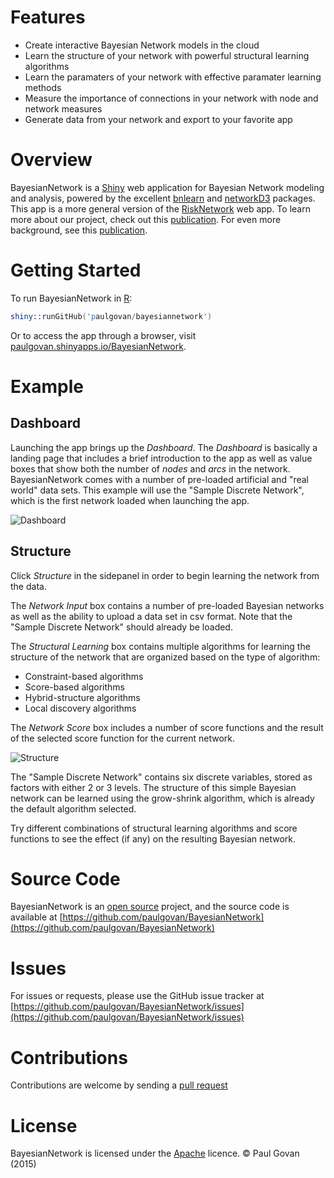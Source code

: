 # Features
* Create interactive Bayesian Network models in the cloud
* Learn the structure of your network with powerful structural learning algorithms
* Learn the paramaters of your network with effective paramater learning methods
* Measure the importance of connections in your network with node and network measures
* Generate data from your network and export to your favorite app

# Overview
BayesianNetwork is a [Shiny](http://shiny.rstudio.com) web application for Bayesian Network modeling and analysis, powered by the excellent [bnlearn](http://www.bnlearn.com) and [networkD3](http://christophergandrud.github.io/networkD3/) packages. This app is a more general version of the [RiskNetwork](https://github.com/paulgovan/RiskNetwork) web app. To learn more about our project, check out this [publication](http://ascelibrary.org/doi/abs/10.1061/(ASCE)CO.1943-7862.0001136). For even more background, see this [publication](http://dx.doi.org/10.1061/(ASCE)CO.1943-7862.0001136).

# Getting Started
To run BayesianNetwork in [R](https://www.r-project.org):

```S
shiny::runGitHub('paulgovan/bayesiannetwork')
```

Or to access the app through a browser, visit [paulgovan.shinyapps.io/BayesianNetwork](https://paulgovan.shinyapps.io/Bayesiannetwork). 

# Example
## Dashboard
Launching the app brings up the *Dashboard*. The *Dashboard* is basically a landing page that includes a brief introduction to the app as well as value boxes that show both the number of *nodes* and *arcs* in the network. BayesianNetwork comes with a number of  pre-loaded artificial and "real world" data sets. This example will use the "Sample Discrete Network", which is the first network loaded when launching the app.

![Dashboard](https://github.com/paulgovan/BayesianNetwork/blob/master/images/Dashboard.PNG?raw=true)

## Structure
Click *Structure* in the sidepanel in order to begin learning the network from the data.

The *Network Input* box contains a number of pre-loaded Bayesian networks as well as the ability to upload a data set in csv format. Note that the "Sample Discrete Network" should already be loaded. 

The *Structural Learning* box contains multiple algorithms for learning the structure of the network that are organized based on the type of algorithm: 
* Constraint-based algorithms
* Score-based algorithms
* Hybrid-structure algorithms
* Local discovery algorithms

The *Network Score* box includes a number of score functions and the result of the selected score function for the current network.  

![Structure](https://github.com/paulgovan/BayesianNetwork/blob/master/images/Structure.PNG?raw=true)

The "Sample Discrete Network" contains six discrete variables, stored as factors with either 2 or 3 levels. The structure of this simple Bayesian network can be learned using the grow-shrink algorithm, which is already the default algorithm selected.

Try different combinations of structural learning algorithms and score functions to see the effect (if any) on the resulting Bayesian network.

# Source Code
BayesianNetwork is an [open source](http://opensource.org) project, and the source code is available at [https://github.com/paulgovan/BayesianNetwork](https://github.com/paulgovan/BayesianNetwork)

# Issues
For issues or requests, please use the GitHub issue tracker at [https://github.com/paulgovan/BayesianNetwork/issues](https://github.com/paulgovan/BayesianNetwork/issues)

# Contributions
Contributions are welcome by sending a [pull request](https://github.com/paulgovan/BayesianNetwork/pulls)

# License
BayesianNetwork is licensed under the [Apache](http://www.apache.org/licenses/LICENSE-2.0) licence. &copy; Paul Govan (2015)
